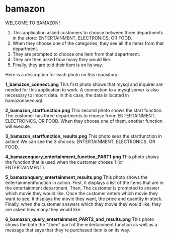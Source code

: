 # bamazon

WELCOME TO BAMAZON!

1. This application asked customers to choose between three departments in the store: ENTERTAINMENT, ELECTRONICS, OR FOOD.
2. When they choose one of the categories, they see all the items from that department. 
3. They are prompted to choose one item from that department.
4. They are then asked how many they would like.
5. Finally, they are told their item is on its way.

Here is a description for each photo on this repository:

**1_bamazon_connect.png**
This first photo shows that mysql and inquirer are needed for this application to work.
A connection to a mysql server is also necessary to import data. In this case, the data is located in bamazonseed.sql.

**2_bamazon_startfunction.png**
This second photo shows the start function. The customer has three departments to choose from: ENTERTAINMENT, ELECTRONICS, OR FOOD.
When they choose one of them, another function will execute. 

**3_bamazon_startfunction_results.png**
This photo sees the startfunction in action!
We can see the 3 choices: ENTERTAINMENT, ELECTRONICS, OR FOOD.

**4_bamazonquery_entertainment_function_PART1.png**
This photo shows the function that is used when the customer choses 1 (or ENTERTAINMENT).


**5_bamazonquery_entertainment_results.png**
This photo shows the entertainmentfunction in action. 
First, it displays a list of the items that are in the entertainment department. 
Then, The customer is prompted to answer which movie they would like. Once the customer enters which movie they want to see, it displays the movie they want, the price and quantity in stock.
Finally, when the customer answers which they movie they would like, they are asked how many they would like.

**6_bamazon_query_entertainment_PART2_and_results.png**
This photo shows the both the ".then" part of the entertainment function as well as a message that says that they're purchased item is on its way.
